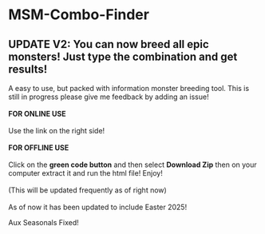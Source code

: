 # MSM-Combo-Finder
UPDATE V2:
You can now breed all epic monsters! Just type the combination and get results!
-------------------
A easy to use, but packed with information monster breeding tool.  This is still in progress please give me feedback by adding an issue! <br> <br>
**FOR ONLINE USE**<br><br> Use the link on the right side!<br><br>
**FOR OFFLINE USE**<br><br> Click on the **green code button** and then select **Download Zip** then on your computer extract it and run the html file! Enjoy!
<br><br>
(This will be updated frequently as of right now)
<br><br>
As of now it has been updated to include Easter 2025! 

Aux Seasonals Fixed! 
